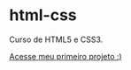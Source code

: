 # html-css
 Curso de HTML5 e CSS3.

<a href="https://github.com/BrunaBeatriiz/html-css/blob/main/desafios/desafio15/index.html"> Acesse meu primeiro projeto :&#41;</a>
